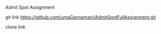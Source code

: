 Admit Spot Assignment 

git link https://github.com/umaGannamani/AdmitSpotFullAssignment.git

clone link 
